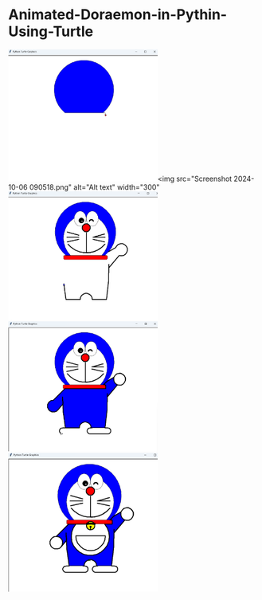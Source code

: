 # Animated-Doraemon-in-Pythin-Using-Turtle


<img src="Screenshot 2024-10-06 090511.png" alt="Alt text" width="300"><img src="Screenshot 2024-10-06 090518.png" alt="Alt text" width="300" <br>
<img src="Screenshot 2024-10-06 090524.png" alt="Alt text" width="300"> <br>
<img src="Screenshot 2024-10-06 090531.png" alt="Alt text" width="300"> <br>
<img src="Screenshot 2024-10-06 090540.png" alt="Alt text" width="300"> <br>


